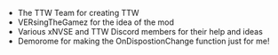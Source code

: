 - The TTW Team for creating TTW
- VERsingTheGamez for the idea of the mod
- Various xNVSE and TTW Discord members for their help and ideas
- Demorome for making the OnDispostionChange function just for me!